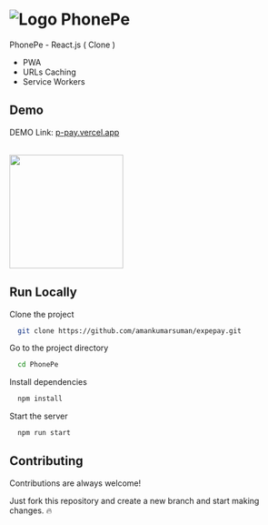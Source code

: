 # ![Logo](https://raw.githubusercontent.com/pramodmahato/PhonePe/main/public/phonepe.png) PhonePe
 PhonePe - React.js ( Clone )
 
 * PWA
 * URLs Caching
 * Service Workers
 
## Demo

DEMO Link: [p-pay.vercel.app](https://expepay.vercel.app/)

<br>
<img src="https://raw.githubusercontent.com/pramodmahato/PhonePe/main/public/phonepe-demo.gif" width="200"/>


## Run Locally

Clone the project

```bash
  git clone https://github.com/amankumarsuman/expepay.git
```

Go to the project directory

```bash
  cd PhonePe
```

Install dependencies

```bash
  npm install
```

Start the server

```bash
  npm run start
```


## Contributing

Contributions are always welcome! 

Just fork this repository and create a new branch and start making changes. 🔥
